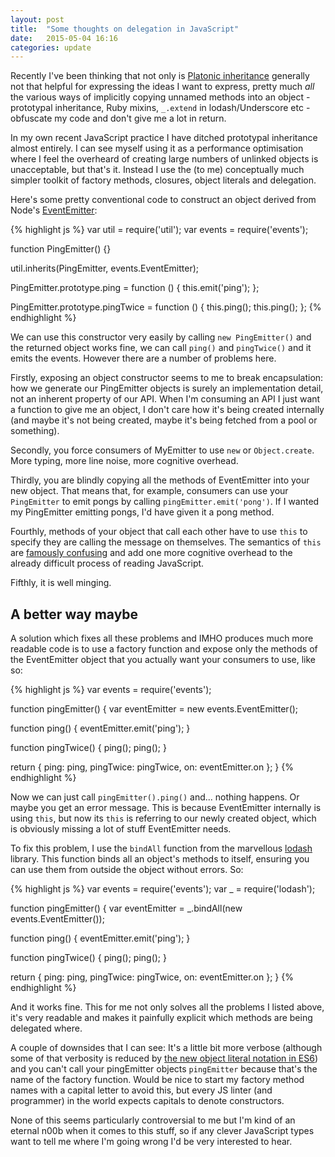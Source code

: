 ```yaml
---
layout: post
title:  "Some thoughts on delegation in JavaScript"
date:   2015-05-04 16:16
categories: update
---
```


Recently I've been thinking that not only is [Platonic inheritance](https://twitter.com/debrisapron/status/595734720102694915) generally not that helpful for expressing the ideas I want to express, pretty much _all_ the various ways of implicitly copying unnamed methods into an object - prototypal inheritance, Ruby mixins, `_.extend` in lodash/Underscore etc - obfuscate my code and don't give me a lot in return.

In my own recent JavaScript practice I have ditched prototypal inheritance almost entirely. I can see myself using it as a performance optimisation where I feel the overheard of creating large numbers of unlinked objects is unacceptable, but that's it. Instead I use the (to me) conceptually much simpler toolkit of factory methods, closures, object literals and delegation.

Here's some pretty conventional code to construct an object derived from Node's [EventEmitter](https://nodejs.org/api/events.html):

{% highlight js %}
var util = require('util');
var events = require('events');

function PingEmitter() {}

util.inherits(PingEmitter, events.EventEmitter);

PingEmitter.prototype.ping = function () {
  this.emit('ping');
};

PingEmitter.prototype.pingTwice = function () {
  this.ping();
  this.ping();
};
{% endhighlight %}

We can use this constructor very easily by calling `new PingEmitter()` and the returned object works fine, we can call `ping()` and `pingTwice()` and it emits the events. However there are a number of problems here.

Firstly, exposing an object constructor seems to me to break encapsulation: how we generate our PingEmitter objects is surely an implementation detail, not an inherent property of our API. When I'm consuming an API I just want a function to give me an object, I don't care how it's being created internally (and maybe it's not being created, maybe it's being fetched from a pool or something).

Secondly, you force consumers of MyEmitter to use `new` or `Object.create`. More typing, more line noise, more cognitive overhead.

Thirdly, you are blindly copying all the methods of EventEmitter into your new object. That means that, for example, consumers can use your `PingEmitter` to emit pongs by calling `pingEmitter.emit('pong')`. If I wanted my PingEmitter emitting pongs, I'd have given it a pong method.

Fourthly, methods of your object that call each other have to use `this` to specify they are calling the message on themselves. The semantics of `this` are [famously confusing](https://www.google.com/search?q=how+does+this+work+in+javascript) and add one more cognitive overhead to the already difficult process of reading JavaScript.

Fifthly, it is well minging.

## A better way maybe

A solution which fixes all these problems and IMHO produces much more readable code is to use a factory function and expose only the methods of the EventEmitter object that you actually want your consumers to use, like so:

{% highlight js %}
var events = require('events');

function pingEmitter() {
  var eventEmitter = new events.EventEmitter();

  function ping() {
    eventEmitter.emit('ping');
  }

  function pingTwice() {
    ping();
    ping();
  }
  
  return {
    ping: ping,
    pingTwice: pingTwice,
    on: eventEmitter.on
  };
}
{% endhighlight %}

Now we can just call `pingEmitter().ping()` and... nothing happens. Or maybe you get an error message. This is because EventEmitter internally is using `this`, but now its `this` is referring to our newly created object, which is obviously missing a lot of stuff EventEmitter needs.

To fix this problem, I use the `bindAll` function from the marvellous [lodash](https://lodash.com/) library. This function binds all an object's methods to itself, ensuring you can use them from outside the object without errors. So:

{% highlight js %}
var events = require('events');
var _ = require('lodash');

function pingEmitter() {
  var eventEmitter = _.bindAll(new events.EventEmitter());
  
  function ping() {
    eventEmitter.emit('ping');
  }
  
  function pingTwice() {
    ping();
    ping();
  }
  
  return {
    ping: ping,
    pingTwice: pingTwice,
    on: eventEmitter.on
  };
}
{% endhighlight %}

And it works fine. This for me not only solves all the problems I listed above, it's very readable and makes it painfully explicit which methods are being delegated where.

A couple of downsides that I can see: It's a little bit more verbose (although some of that verbosity is reduced by [the new object literal notation in ES6](http://ariya.ofilabs.com/2013/02/es6-and-object-literal-property-value-shorthand.html)) and you can't call your pingEmitter objects `pingEmitter` because that's the name of the factory function. Would be nice to start my factory method names with a capital letter to avoid this, but every JS linter (and programmer) in the world expects capitals to denote constructors.

None of this seems particularly controversial to me but I'm kind of an eternal n00b when it comes to this stuff, so if any clever JavaScript types want to tell me where I'm going wrong I'd be very interested to hear.